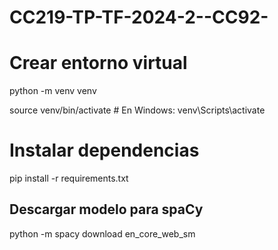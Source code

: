 # CC219-TP-TF-2024-2--CC92-

# Crear entorno virtual
python -m venv venv

source venv/bin/activate  # En Windows: venv\Scripts\activate

# Instalar dependencias
pip install -r requirements.txt

## Descargar modelo para spaCy
python -m spacy download en_core_web_sm